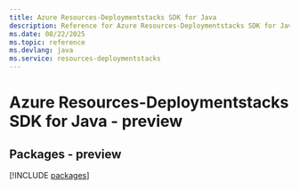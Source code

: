 ```yaml
---
title: Azure Resources-Deploymentstacks SDK for Java
description: Reference for Azure Resources-Deploymentstacks SDK for Java
ms.date: 08/22/2025
ms.topic: reference
ms.devlang: java
ms.service: resources-deploymentstacks
---
```

# Azure Resources-Deploymentstacks SDK for Java - preview
## Packages - preview
[!INCLUDE [packages](resources-deploymentstacks-index.md)]